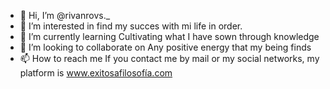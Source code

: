 - 👋 Hi, I’m @rivanrovs._
- 👀 I’m interested in find my succes with mi life in order.
- 🌱 I’m currently learning Cultivating what I have sown through knowledge
- 💞️ I’m looking to collaborate on Any positive energy that my being finds
- 📫 How to reach me If you contact me by mail or my social networks, my platform is www.exitosafilosofía.com

<!---
rvielmaa/rvielmaa is a ✨ special ✨ repository because its `README.md` (this file) appears on your GitHub profile.
You can click the Preview link to take a look at your changes.
--->
